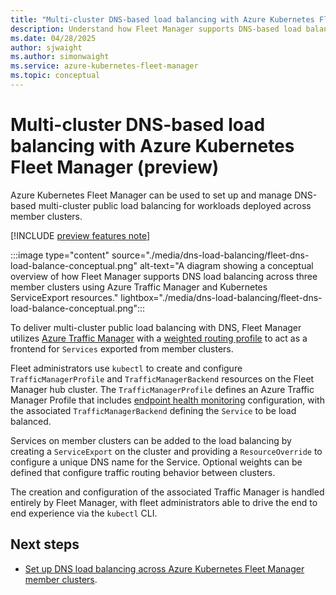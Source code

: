 ```yaml
---
title: "Multi-cluster DNS-based load balancing with Azure Kubernetes Fleet Manager"
description: Understand how Fleet Manager supports DNS-based load balancing for placed workloads.
ms.date: 04/28/2025
author: sjwaight
ms.author: simonwaight
ms.service: azure-kubernetes-fleet-manager
ms.topic: conceptual
---
```


# Multi-cluster DNS-based load balancing with Azure Kubernetes Fleet Manager (preview)

Azure Kubernetes Fleet Manager can be used to set up and manage DNS-based multi-cluster public load balancing for workloads deployed across member clusters.

[!INCLUDE [preview features note](./includes/preview/preview-callout-data-plane-network-alpha.md)]

:::image type="content" source="./media/dns-load-balancing/fleet-dns-load-balance-conceptual.png" alt-text="A diagram showing a conceptual overview of how Fleet Manager supports DNS load balancing across three member clusters using Azure Traffic Manager and Kubernetes ServiceExport resources." lightbox="./media/dns-load-balancing/fleet-dns-load-balance-conceptual.png":::

To deliver multi-cluster public load balancing with DNS, Fleet Manager utilizes [Azure Traffic Manager][traffic-manager-overview] with a [weighted routing profile][traffic-manager-weighted] to act as a frontend for `Services` exported from member clusters. 

Fleet administrators use `kubectl` to create and configure `TrafficManagerProfile` and `TrafficManagerBackend` resources on the Fleet Manager hub cluster. The `TrafficManagerProfile` defines an Azure Traffic Manager Profile that includes [endpoint health monitoring][traffic-manager-health-check] configuration, with the associated `TrafficManagerBackend` defining the `Service` to be load balanced.

Services on member clusters can be added to the load balancing by creating a `ServiceExport` on the cluster and providing a `ResourceOverride` to configure a unique DNS name for the Service. Optional weights can be defined that configure traffic routing behavior between clusters.

The creation and configuration of the associated Traffic Manager is handled entirely by Fleet Manager, with fleet administrators able to drive the end to end experience via the `kubectl` CLI.

## Next steps

* [Set up DNS load balancing across Azure Kubernetes Fleet Manager member clusters](./howto-dns-load-balancing.md).

<!-- INTERNAL LINKS -->
[traffic-manager-overview]: /azure/traffic-manager/traffic-manager-overview
[traffic-manager-weighted]: /azure/traffic-manager/traffic-manager-routing-methods#weighted-traffic-routing-method
[traffic-manager-health-check]: /azure/traffic-manager/traffic-manager-monitoring#configure-endpoint-monitoring
